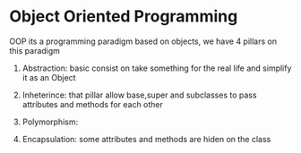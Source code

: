 # Object Oriented Programming
OOP its a programming paradigm based on objects, we have 4 pillars on this paradigm
1. Abstraction:
	basic consist on take something for the real life and simplify it as an Object
2. Inheterince:
	that pillar allow base,super and subclasses to pass attributes and methods for each other
3. Polymorphism:
	
4. Encapsulation:
	some attributes and methods are hiden on the class
